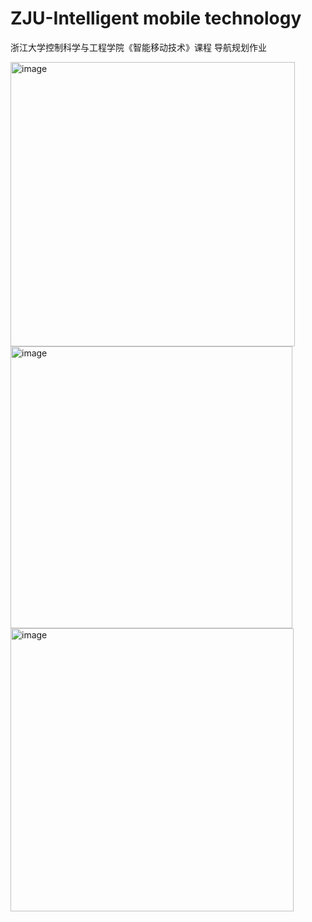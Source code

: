 # ZJU-Intelligent mobile technology
浙江大学控制科学与工程学院《智能移动技术》课程 导航规划作业


<img width="455" alt="image" src="https://user-images.githubusercontent.com/81523528/149721316-9c80f416-c6a0-4773-91db-9270c5cb648e.png">


<img width="451" alt="image" src="https://user-images.githubusercontent.com/81523528/149721355-610e34de-a5bd-41f5-8ad8-f13c000cd5f1.png">


<img width="453" alt="image" src="https://user-images.githubusercontent.com/81523528/149721373-6b9c1a4d-db86-40a3-81b8-9529c87dea1c.png">
